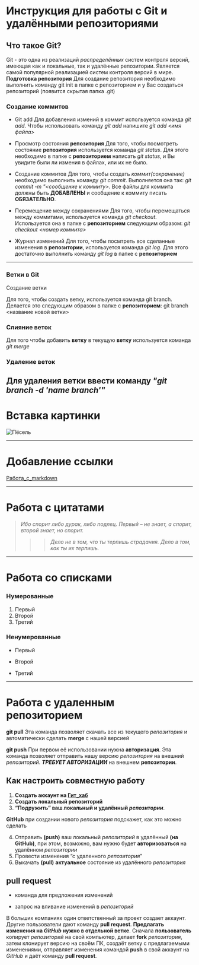 # Инструкция для работы с Git и удалёнными репозиториями

## Что такое Git?
Git - это одна из реализаций *распределённых* систем контроля версий, имеющая как и локальные, так и удалённые репозитории. Является самой популярной реализацией систем контроля версий в мире.
**Подготовка репозитория**
Для создание репозитория необходимо выполнить команду git init  в папке с репозиторием и у Вас создаться репозиторий (появится скрытая папка .git)

### Создание коммитов

* Git add
Для добавления измений в коммит используется команда *git add*. Чтобы использовать команду *git add* напишите *git add <имя файла>*

* Просмотр состояния **репозитория**
Для того, чтобы посмотреть состояние **репозитория** используется команда *git status*. Для этого необходимо в папке с **репозиторием** написать *git status*, и Вы увидите были ли измения в файлах, или их не было.

* Создание коммитов
Для того, чтобы создать *коммит(сохранение)* необходимо выполнить команду *git commit*. Выполняется она так: *git commit -m "<сообщение к коммиту>*. Все файлы для коммита должны быть **ДОБАВЛЕНЫ** и сообщение к коммиту писать **ОБЯЗАТЕЛЬНО**.

* Перемещение между сохранениями
Для того, чтобы перемещаться между коммитами, используется команда *git checkout*. Используется она в папке с **репозиторием** следующим образом: *git checkout <номер коммита>*

* Журнал изменений
Для того, чтобы посмтреть все сделанные изменения в **репозитории**, используется команда *git log*. Для этого достаточно выполнить команду *git log* в папке с **репозиторием**

---

### Ветки в Git

Создание ветки

Для того, чтобы создать ветку, используется команда git branch. Делается это следующим образом в папке с **репозиторием**: git branch <название новой ветки>

### Слияние веток

Для того чтобы добавить **ветку** в текущую **ветку** используется команда *git merge <name branch>*

### Удаление веток
Для удаления ветки ввести команду *"git branch -d 'name branch'"*
---

# Вставка картинки

![Пёсель](https://wikipet.ru/uploads/posts/2017-11/1511266362_puppy.jpg)

***

# Добавление ссылки

[Работа_с_markdown](https://ru.wikipedia.org/wiki/%D0%A4%D1%80%D0%B0%D0%BD%D1%86%D1%83%D0%B7%D1%81%D0%BA%D0%B8%D0%B9_%D0%B1%D1%83%D0%BB%D1%8C%D0%B4%D0%BE%D0%B3)

---
# Работа с цитатами

>*Ибо спорит либо дурак, либо подлец. Первый – не знает, а спорит, второй знает, но спорит.*
>>> *Дело не в том, что ты терпишь страдания. Дело в том, как ты их терпишь.*

***

# Работа со списками 

### Нумерованные

1. Первый
2. Второй
3. Третий

### Ненумерованные

* Первый
+ Второй
- Третий

---
# Работа с удаленным репозиторием

**git pull**
Эта команда позволяет скачать все из текущего *репозитория* и автоматически сделать **merge** с нашей версией

**git push**
При первом её использовании нужна **авторизация**.
Эта команда позволяет отправить нашу версию *репозитория* на внешний *репозиторий*. _**ТРЕБУЕТ АВТОРИЗАЦИИ**_ на внешнем **репозитории**.

## Как настроить совместную работу

1. **Создать аккаунт на [Гит_хаб](GitHub.com)**
2. **Создать локальный репозиторий**
3. **“Подружить” ваш локальный и удалённый _репозитории_**.

**GitHub** при создании нового *репозитория* подскажет, как это можно сделать
    
4. Отправить **(push)** ваш локальный *репозиторий* в удалённый **(на GitHub)**, при этом, возможно, вам нужно будет **авторизоваться** на удалённом *репозитории*
5. Провести изменения “с удаленного *репозитория*”
6. Выкачать **(pull)** **актуальное** состояние из удалённого *репозитория*

## pull request

- команда для предложения изменений 

- запрос на вливание изменений в *репозиторий*

В больших компаниях один ответственный за проект создает аккаунт. Другие пользователи дают команду **pull request**. **Предлагать изменения на _GitHub_ нужно в отдельной ветке**. 
Сначала **пользователь** копирует *репозиторий* на свой компьютер, делает **fork** *репозитория*, затем клонирует версию на своём ПК, создаёт ветку с предлагаемыми изменениями, отправляет изменения командой **push** в свой аккаунт на *GitHub* и даёт команду **pull request**.
